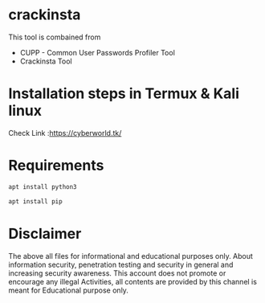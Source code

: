 # crackinsta
This tool is combained from 
+ CUPP - Common User Passwords Profiler Tool
+ Crackinsta Tool

# Installation steps in Termux & Kali linux
Check Link :https://cyberworld.tk/

# Requirements 
```bash
apt install python3

apt install pip
```
# Disclaimer
The above all files for informational and educational purposes only. About information security, penetration testing and security in general and increasing security awareness. This account does not promote or encourage any illegal Activities, all contents are provided by this channel is meant for Educational purpose only.
